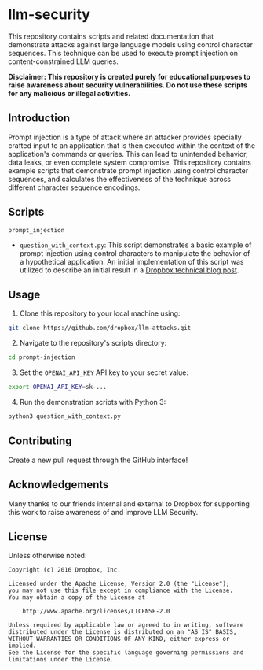 # llm-security

This repository contains scripts and related documentation that demonstrate attacks against large language models using control character sequences. This technique can be used to execute prompt injection on content-constrained LLM queries.

**Disclaimer: This repository is created purely for educational purposes to raise awareness about security vulnerabilities. Do not use these scripts for any malicious or illegal activities.**

## Introduction

Prompt injection is a type of attack where an attacker provides specially crafted input to an application that is then executed within the context of the application's commands or queries. This can lead to unintended behavior, data leaks, or even complete system compromise. This repository contains example scripts that demonstrate prompt injection using control character sequences, and calculates the effectiveness of the technique across different character sequence encodings.

## Scripts

`prompt_injection`

- `question_with_context.py`: This script demonstrates a basic example of prompt injection using control characters to manipulate the behavior of a hypothetical application. An initial implementation of this script was utilized to describe an initial result in a [Dropbox technical blog post](https://dropbox.tech/machine-learning/prompt-injection-with-control-characters-openai-chatgpt-llm).

## Usage

1. Clone this repository to your local machine using:

```bash
git clone https://github.com/dropbox/llm-attacks.git
```

2. Navigate to the repository's scripts directory:

```bash
cd prompt-injection
```

3. Set the `OPENAI_API_KEY` API key to your secret value:

```bash
export OPENAI_API_KEY=sk-...
```

4. Run the demonstration scripts with Python 3:

```bash
python3 question_with_context.py
```

## Contributing

Create a new pull request through the GitHub interface!

## Acknowledgements

Many thanks to our friends internal and external to Dropbox for supporting this work to raise awareness of and improve LLM Security.

## License

Unless otherwise noted:

```
Copyright (c) 2016 Dropbox, Inc.

Licensed under the Apache License, Version 2.0 (the "License");
you may not use this file except in compliance with the License.
You may obtain a copy of the License at

    http://www.apache.org/licenses/LICENSE-2.0

Unless required by applicable law or agreed to in writing, software
distributed under the License is distributed on an "AS IS" BASIS,
WITHOUT WARRANTIES OR CONDITIONS OF ANY KIND, either express or implied.
See the License for the specific language governing permissions and
limitations under the License.
```
